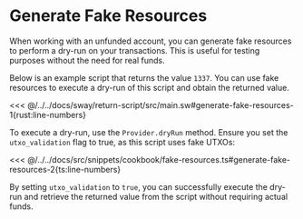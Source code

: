 # Generate Fake Resources

When working with an unfunded account, you can generate fake resources to perform a dry-run on your transactions. This is useful for testing purposes without the need for real funds.

Below is an example script that returns the value `1337`. You can use fake resources to execute a dry-run of this script and obtain the returned value.

<<< @/../../docs/sway/return-script/src/main.sw#generate-fake-resources-1{rust:line-numbers}

To execute a dry-run, use the `Provider.dryRun` method. Ensure you set the `utxo_validation` flag to true, as this script uses fake UTXOs:

<<< @/../../docs/src/snippets/cookbook/fake-resources.ts#generate-fake-resources-2{ts:line-numbers}

By setting `utxo_validation` to `true`, you can successfully execute the dry-run and retrieve the returned value from the script without requiring actual funds.
